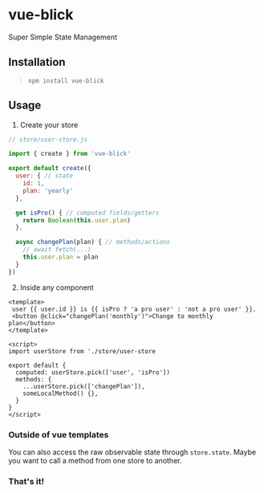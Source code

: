 # vue-blick

Super Simple State Management

## Installation

> `npm install vue-blick`

## Usage

1. Create your store

```javascript
// store/user-store.js

import { create } from 'vue-blick'

export default create({
  user: { // state
    id: 1,
    plan: 'yearly'
  },

  get isPro() { // computed fields/getters
    return Boolean(this.user.plan)
  },

  async changePlan(plan) { // methods/actions
    // await fetch(...)
    this.user.plan = plan
  }
})
```

2. Inside any component

```vue
<template>
 user {{ user.id }} is {{ isPro ? 'a pro user' : 'not a pro user' }}.
 <button @click="changePlan('monthly')">Change to monthly plan</button>
</template>

<script>
import userStore from './store/user-store

export default {
  computed: userStore.pick(['user', 'isPro'])
  methods: {
    ...userStore.pick(['changePlan']),
    someLocalMethod() {},
  }
}
</script>
```

### Outside of vue templates

You can also access the raw observable state through `store.state`. Maybe you want to call a method from one store to another.

### That's it!
